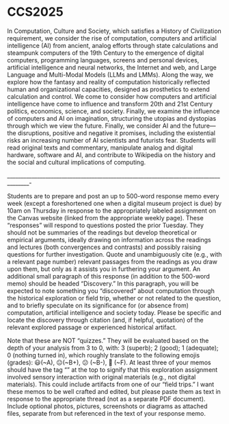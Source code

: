 # CCS2025

In Computation, Culture and Society, which satisfies a History of Civilization requirement, we consider the rise of computation, computers and artificial intelligence (AI) from ancient, analog efforts through state calculations and steampunk computers of the 19th Century to the emergence of digital computers, programming languages, screens and personal devices, artificial intelligence and neural networks, the Internet and web, and Large Language and Multi-Modal Models (LLMs and LMMs). Along the way, we explore how the fantasy and reality of computation historically reflected human and organizational capacities, designed as prosthetics to extend calculation and control. We come to consider how computers and artificial intelligence have come to influence and transform 20th and 21st Century politics, economics, science, and society. Finally, we examine the influence of computers and AI on imagination, structuring the utopias and dystopias through which we view the future. Finally, we consider AI and the future—the disruptions, positive and negative it promises, including the existential risks an increasing number of AI scientists and futurists fear. Students will read original texts and commentary, manipulate analog and digital hardware, software and AI, and contribute to Wikipedia on the history and the social and cultural implications of computing.

______________________________________________________________________________________-

Students are to prepare and post an up to 500-word response memo every week (except a foreshortened one when a digital museum project is due) by 10am on Thursday in response to the appropriately labeled assignment on the Canvas website (linked from the appropriate weekly page). These “responses” will respond to questions posted the prior Tuesday. They should not be summaries of the readings but develop theoretical or empirical arguments, ideally drawing on information across the readings and lectures (both convergences and contrasts) and possibly raising questions for further investigation. Quote and unambiguously cite (e.g., with a relevant page number) relevant passages from the readings as you draw upon them, but only as it assists you in furthering your argument. An additional small paragraph of this response (in addition to the 500-word memo) should be headed “Discovery.” In this paragraph, you will be expected to note something you “discovered” about computation through the historical exploration or field trip, whether or not related to the question, and to briefly speculate on its significance for (or absence from) computation, artificial intelligence and society today. Please be specific and locate the discovery through citation (and, if helpful, quotation) of the relevant explored passage or experienced historical artifact. 

Note that these are NOT “quizzes.” They will be evaluated based on the depth of your analysis from 3 to 0, with: 3 (superb); 2 (good); 1 (adequate); 0 (nothing turned in), which roughly translate to the following emojis (grades): 😃(~A), 😐(~B+), 😕 (~B-), 💩 (~F). At least three of your memos should have the tag “<Original Materials>” at the top to signify that this exploration assignment involved sensory interaction with original materials (e.g., not digital materials). This could include artifacts from one of our “field trips.” I want these memos to be well crafted and edited, but please paste them as text in response to the appropriate thread (not as a separate PDF document). Include optional photos, pictures, screenshots or diagrams as attached files, separate from but referenced in the text of your response memo. 
